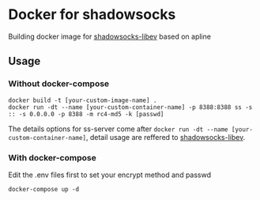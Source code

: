 # Docker for shadowsocks

Building docker image for [shadowsocks-libev](https://github.com/shadowsocks/shadowsocks-libev) based on apline

## Usage

### Without docker-compose

```
docker build -t [your-custom-image-name] .
docker run -dt --name [your-custom-container-name] -p 8388:8388 ss -s :: -s 0.0.0.0 -p 8388 -m rc4-md5 -k [passwd] 
```
The details options for ss-server come after `docker run -dt --name [your-custom-container-name]`, detail usage are reffered to [shadowsocks-libev](https://github.com/shadowsocks/shadowsocks-libev).

### With docker-compose
Edit the .env files first to set your encrypt method and passwd
```
docker-compose up -d
```